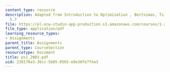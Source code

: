 ```yaml
---
content_type: resource
description: Adapted from Introduction to Optimization , Bertsimas, Tsitsiklis pb
  5.7
file: https://ol-ocw-studio-app-production.s3.amazonaws.com/courses/1-224j-carrier-systems-fall-2003/238170a336cc5b8505b5e9e30fe7f4a3_ps1_2003.pdf
file_type: application/pdf
learning_resource_types:
- Assignments
parent_title: Assignments
parent_type: CourseSection
resourcetype: Document
title: ps1_2003.pdf
uid: 238170a3-36cc-5b85-05b5-e9e30fe7f4a3
---
```

